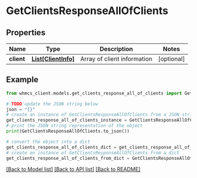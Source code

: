 # GetClientsResponseAllOfClients


## Properties

Name | Type | Description | Notes
------------ | ------------- | ------------- | -------------
**client** | [**List[ClientInfo]**](ClientInfo.md) | Array of client information | [optional] 

## Example

```python
from whmcs_client.models.get_clients_response_all_of_clients import GetClientsResponseAllOfClients

# TODO update the JSON string below
json = "{}"
# create an instance of GetClientsResponseAllOfClients from a JSON string
get_clients_response_all_of_clients_instance = GetClientsResponseAllOfClients.from_json(json)
# print the JSON string representation of the object
print(GetClientsResponseAllOfClients.to_json())

# convert the object into a dict
get_clients_response_all_of_clients_dict = get_clients_response_all_of_clients_instance.to_dict()
# create an instance of GetClientsResponseAllOfClients from a dict
get_clients_response_all_of_clients_from_dict = GetClientsResponseAllOfClients.from_dict(get_clients_response_all_of_clients_dict)
```
[[Back to Model list]](../README.md#documentation-for-models) [[Back to API list]](../README.md#documentation-for-api-endpoints) [[Back to README]](../README.md)


